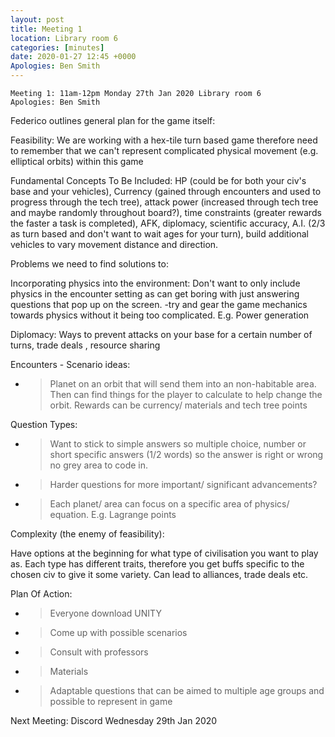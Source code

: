 ```yaml
---
layout: post
title: Meeting 1
location: Library room 6
categories: [minutes]
date: 2020-01-27 12:45 +0000
Apologies: Ben Smith
---
```

```
Meeting 1: 11am-12pm Monday 27th Jan 2020 Library room 6
Apologies: Ben Smith
```

<span class="underline">Federico outlines general plan for the game
itself:</span>

<span class="underline">Feasibility:</span> We are working with a
hex-tile turn based game therefore need to remember that we can't
represent complicated physical movement (e.g. elliptical orbits) within
this game

<span class="underline">Fundamental Concepts To Be Included:</span> HP
(could be for both your civ's base and your vehicles), Currency (gained
through encounters and used to progress through the tech tree), attack
power (increased through tech tree and maybe randomly throughout
board?), time constraints (greater rewards the faster a task is
completed), AFK, diplomacy, scientific accuracy, A.I. (2/3 as turn based
and don't want to wait ages for your turn), build additional vehicles to
vary movement distance and direction.

<span class="underline">Problems we need to find solutions to:</span>

<span class="underline">Incorporating physics into the
environment</span>: Don't want to only include physics in the encounter
setting as can get boring with just answering questions that pop up on
the screen. -try and gear the game mechanics towards physics without it
being too complicated. E.g. Power generation

<span class="underline">Diplomacy:</span> Ways to prevent attacks on
your base for a certain number of turns, trade deals , resource sharing

<span class="underline">Encounters - Scenario ideas:</span>

  - > Planet on an orbit that will send them into an non-habitable area.
    > Then can find things for the player to calculate to help change
    > the orbit. Rewards can be currency/ materials and tech tree points

<span class="underline">Question Types:</span>

  - > Want to stick to simple answers so multiple choice, number or
    > short specific answers (1/2 words) so the answer is right or wrong
    > no grey area to code in.

  - > Harder questions for more important/ significant advancements?

  - > Each planet/ area can focus on a specific area of physics/
    > equation. E.g. Lagrange points

<span class="underline">Complexity (the enemy of feasibility):</span>

Have options at the beginning for what type of civilisation you want to
play as. Each type has different traits, therefore you get buffs
specific to the chosen civ to give it some variety. Can lead to
alliances, trade deals etc.

<span class="underline">Plan Of Action:</span>

  - > Everyone download UNITY

  - > Come up with possible scenarios

  - > Consult with professors

  - > Materials

  - > Adaptable questions that can be aimed to multiple age groups and
    > possible to represent in game

Next Meeting: Discord Wednesday 29th Jan 2020
